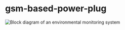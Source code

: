 # gsm-based-power-plug
![Block diagram of an environmental monitoring system](https://user-images.githubusercontent.com/90677528/198734534-7936c939-a531-4ac5-8911-fef061cb46b9.png)
